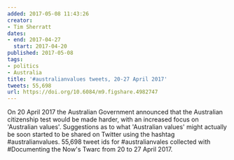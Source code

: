 ```yaml
---
added: 2017-05-08 11:43:26
creator:
- Tim Sherratt
dates:
- end: 2017-04-27
  start: 2017-04-20
published: 2017-05-08
tags:
- politics
- Australia
title: '#australianvalues tweets, 20-27 April 2017'
tweets: 55,698
url: https://doi.org/10.6084/m9.figshare.4982747
---
```


On 20 April 2017 the Australian Government announced that the Australian citizenship test would be made harder, with an increased focus on 'Australian values'. Suggestions as to what 'Australian values' might actually be soon started to be shared on Twitter using the hashtag #australianvalues. 55,698 tweet ids for #australianvales collected with #Documenting the Now's Twarc from 20 to 27 April 2017.

